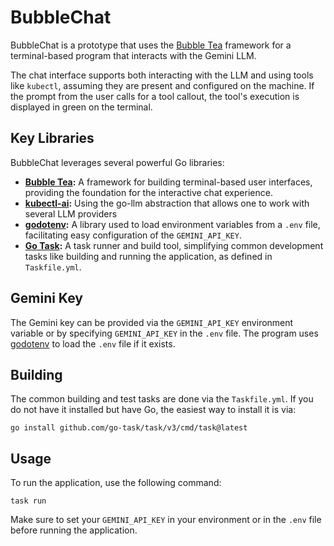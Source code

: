 # BubbleChat

BubbleChat is a prototype that uses the [Bubble Tea](https://github.com/charmbracelet/bubbletea) framework for a terminal-based program that interacts with the Gemini LLM.

The chat interface supports both interacting with the LLM and using tools like `kubectl`, assuming they are present and configured on the machine. If the prompt from the user calls for a tool callout, the tool's execution is displayed in green on the terminal.

## Key Libraries

BubbleChat leverages several powerful Go libraries:

- **[Bubble Tea](https://github.com/charmbracelet/bubbletea):** A framework for building terminal-based user interfaces, providing the foundation for the interactive chat experience.
- **[kubectl-ai](https://github.com/GoogleCloudPlatform/kubectl-ai):** Using the go-llm abstraction that allows one to work with several LLM providers 
- **[godotenv](https://github.com/joho/godotenv):** A library used to load environment variables from a `.env` file, facilitating easy configuration of the `GEMINI_API_KEY`.
- **[Go Task](https://github.com/go-task/task):** A task runner and build tool, simplifying common development tasks like building and running the application, as defined in `Taskfile.yml`.

## Gemini Key

The Gemini key can be provided via the `GEMINI_API_KEY` environment variable or by specifying `GEMINI_API_KEY` in the `.env` file. The program uses [godotenv](https://github.com/joho/godotenv) to load the `.env` file if it exists.

## Building

The common building and test tasks are done via the `Taskfile.yml`. If you do not have it installed but have Go, the easiest way to install it is via:

```
go install github.com/go-task/task/v3/cmd/task@latest
```

## Usage

To run the application, use the following command:

```
task run
```

Make sure to set your `GEMINI_API_KEY` in your environment or in the `.env` file before running the application.

